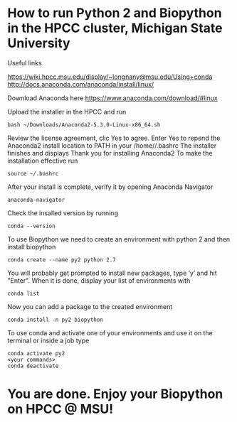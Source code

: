 # How to run Python 2 and Biopython in the HPCC cluster, Michigan State University

Useful links

https://wiki.hpcc.msu.edu/display/~longnany@msu.edu/Using+conda<br/>
http://docs.anaconda.com/anaconda/install/linux/

Download Anaconda here https://www.anaconda.com/download/#linux

Upload the installer in the HPCC and run

`bash ~/Downloads/Anaconda2-5.3.0-Linux-x86_64.sh`

Review the license agreement, clic Yes to agree.
Enter Yes to repend the Anaconda2 install location to PATH in your /home/<user>/.bashrc
The installer finishes and displays Thank you for installing Anaconda2
To make the installation effective run

`source ~/.bashrc`

After your install is complete, verify it by opening Anaconda Navigator

`anaconda-navigator`

Check the insalled version by running

`conda --version`

To use Biopython we need to create an environment with python 2 and then 
install biopython 

`conda create --name py2 python 2.7`

You will probably get prompted to install new packages, type ‘y’ and hit "Enter". 
When it is done, display your list of environments with

`conda list`

Now you can add a package to the created environment

`conda install -n py2 biopython`

To use conda and activate one of your environments and use it on the terminal
or inside a job type

`conda activate py2`<br/>
`<your commands>`<br/>
`conda deactivate`

# You are done. Enjoy your Biopython on HPCC @ MSU!

